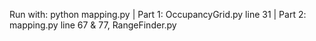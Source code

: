 Run with: python mapping.py |
Part 1: OccupancyGrid.py line 31 |
Part 2: mapping.py line 67 & 77, RangeFinder.py
